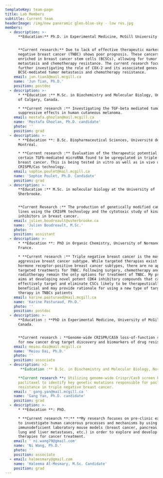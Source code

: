 ```yaml
---
templateKey: team-page
title: Lab Members
subtitle: Current team
headerImage: /img/new panoramic glen-blue-sky - low res.jpg
members:
  - description: >-
      **Education:** Ph.D. in Experimental Medicine, McGill University


      **Current research:** Due to lack of effective therapeutic markers, triple
      negative breast cancer (TNBC) shows poor prognosis. These cancers are
      enriched in breast cancer stem cells (BCSCs), allowing for tumor relapse,
      metastasis and chemotherapy resistance. The current research focuses on
      further investigating the role of COX-2 and its associated genes in
      BCSC-mediated tumor metastasis and chemotherapy resistance.
    email: jun.tian3@mail.mcgill.ca
    name: 'Jun Tian, Ph.D.'
    position: postdoc
  - description: >-
      * **Education :** M.Sc. in Biochemistry and Molecular Biology, University
      of Calgary, Canada.

      * **Current research :** Investigating the TGF-beta mediated tumor
      suppressive effects in human cutaneous melanoma.
    email: mostafa.ghozlan@mail.mcgill.ca
    name: 'Mostafa Ghozlan, Ph.D. candidate'
    photo: ''
    position: grad
  - description: >-
      * **Education **: B.Sc. Biopharmaceutical Sciences, Université de
      Montréal.

      * **Current research :** Evaluation of the therapeutic potential of a
      certain TGFb-mediated microRNA found to be upregulated in triple negative
      breast cancer. This is being tested in vitro as well as in vivo using
      CRISPR/Cas technology.
    email: sophie.poulet@mail.mcgill.ca
    name: 'Sophie Poulet, Ph.D. Candidate'
    position: grad
  - description: >-
      **Education :** M.Sc. in molecular biology at the University of
      Sherbrooke.


      **Current Research :** The production of genetically modified cancer cell
      lines using the CRISPR technology and the cytotoxic study of kinase
      inhibitors in breast cancer.
    email: julien.boudreault@usherbrooke.ca
    name: 'Julien Boudreault, M.Sc.'
    photo: ''
    position: assistant
  - description: >-
      * **Education **: PhD in Organic Chemistry, University of Normandie,
      France.

      * **Current research :** Triple negative breast cancer is the most
      aggressive breast cancer subtype. While targeted therapies exist for the
      hormone receptor-positive breast cancer subtypes, there are no approved
      targeted treatments for TNBC. Following surgery, chemotherapy and
      radiotherapy remain the only options for treatment of TNBC. My project
      aims at developing novel potent CDK4 inhibitory compounds that can
      effectively target and eliminate CSCs likely to be therapeutically
      beneficial and may provide rationale for using a new type of targeted
      therapy in TNBCs patients
    email: karine.pasturaud@mail.mcgill.ca
    name: 'Karine Pasturaud, Ph.D.'
    photo: ''
    position: postdoc
  - description: >-
      **Education : **PhD in Experimental Medicine, University of McGill,
      Canada.


      **Current research : **Genome-wide CRISPR/CAS9 loss-of-function screening
      for new cancer drug target discovery and biomarkers of drug resistance.
    email: meiou.dai@mail.mcgill.ca
    name: 'Meiou Dai, Ph.D.'
    photo: ''
    position: associate
  - description: >2-
       **Eudcation :** B.Sc. in Biochemistry and Molecular Biology, Northeast Agricultural University, China.

      **Current research **: Utilizing genome-wide Crispr/Cas9 screen based on
      paclitaxel to identify key genetic mutations responsible for paclitaxel
      resistance in triple negative breast cancer.
    email: ' gang.yan@mail.mcgill.ca '
    name: 'Gang Yan, Ph.D. candidate'
    position: grad
  - description: >-
      * **Education **: PhD.

      * **Current research **:** **My research focuses on pre-clinic experiments
      to investigate human cancerous processes and mechanisms by using
      immunodeficient laboratory mouse models (breast cancer, pancreas cancer,
      lung and liver metastases, etc.) in order to explore and develop novel
      therapies for cancer treatment.
    email: ' ni.wang79@gmail.com'
    name: 'Ni Wang, Ph.D.'
    photo: ''
    position: associate
  - email: halmesmary@gmail.com
    name: 'Haleema Al-Mesmary, M.Sc. Candidate'
    position: grad
---
```


